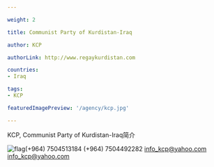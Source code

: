 ```yaml
---

weight: 2

title: Communist Party of Kurdistan-Iraq

author: KCP

authorLink: http://www.regaykurdistan.com 

countries: 
- Iraq

tags: 
- KCP

featuredImagePreview: '/agency/kcp.jpg'

---
```


KCP, Communist Party of Kurdistan-Iraq简介 

<!--more-->

![flag](/agency/kcp.jpg)(+964) 7504513184 (+964) 7504492282 info_kcp@yahoo.com info_kcp@yahoo.com